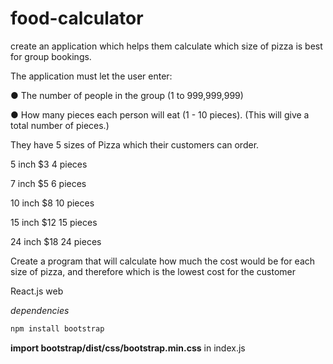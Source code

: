 # food-calculator

create an application which helps them calculate which size of 
pizza is best for group bookings.

The application must let the user enter:

● The number of people in the group (1 to 999,999,999)

● How many pieces each person will eat (1 - 10 pieces). 
(This will give a total number of pieces.)

They have 5 sizes of Pizza which their customers can order.

5 inch $3 4 pieces

7 inch $5 6 pieces

10 inch $8 10 pieces

15 inch $12 15 pieces

24 inch $18 24 pieces

Create a program that will calculate how much the cost would be for each size of pizza, and 
therefore which is the lowest cost for the customer

React.js web

_dependencies_

```bash
npm install bootstrap
```
**import bootstrap/dist/css/bootstrap.min.css** in index.js
